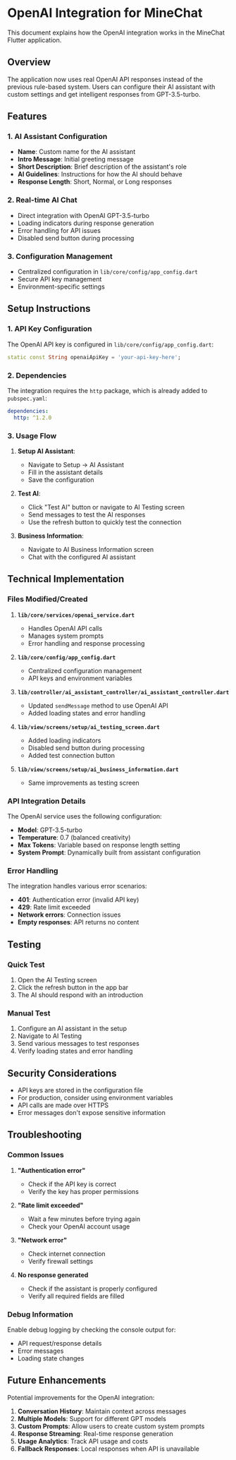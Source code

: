 # OpenAI Integration for MineChat

This document explains how the OpenAI integration works in the MineChat Flutter application.

## Overview

The application now uses real OpenAI API responses instead of the previous rule-based system. Users can configure their AI assistant with custom settings and get intelligent responses from GPT-3.5-turbo.

## Features

### 1. AI Assistant Configuration
- **Name**: Custom name for the AI assistant
- **Intro Message**: Initial greeting message
- **Short Description**: Brief description of the assistant's role
- **AI Guidelines**: Instructions for how the AI should behave
- **Response Length**: Short, Normal, or Long responses

### 2. Real-time AI Chat
- Direct integration with OpenAI GPT-3.5-turbo
- Loading indicators during response generation
- Error handling for API issues
- Disabled send button during processing

### 3. Configuration Management
- Centralized configuration in `lib/core/config/app_config.dart`
- Secure API key management
- Environment-specific settings

## Setup Instructions

### 1. API Key Configuration
The OpenAI API key is configured in `lib/core/config/app_config.dart`:

```dart
static const String openaiApiKey = 'your-api-key-here';
```

### 2. Dependencies
The integration requires the `http` package, which is already added to `pubspec.yaml`:

```yaml
dependencies:
  http: ^1.2.0
```

### 3. Usage Flow

1. **Setup AI Assistant**:
   - Navigate to Setup → AI Assistant
   - Fill in the assistant details
   - Save the configuration

2. **Test AI**:
   - Click "Test AI" button or navigate to AI Testing screen
   - Send messages to test the AI responses
   - Use the refresh button to quickly test the connection

3. **Business Information**:
   - Navigate to AI Business Information screen
   - Chat with the configured AI assistant

## Technical Implementation

### Files Modified/Created

1. **`lib/core/services/openai_service.dart`**
   - Handles OpenAI API calls
   - Manages system prompts
   - Error handling and response processing

2. **`lib/core/config/app_config.dart`**
   - Centralized configuration management
   - API keys and environment variables

3. **`lib/controller/ai_assistant_controller/ai_assistant_controller.dart`**
   - Updated `sendMessage` method to use OpenAI API
   - Added loading states and error handling

4. **`lib/view/screens/setup/ai_testing_screen.dart`**
   - Added loading indicators
   - Disabled send button during processing
   - Added test connection button

5. **`lib/view/screens/setup/ai_business_information.dart`**
   - Same improvements as testing screen

### API Integration Details

The OpenAI service uses the following configuration:

- **Model**: GPT-3.5-turbo
- **Temperature**: 0.7 (balanced creativity)
- **Max Tokens**: Variable based on response length setting
- **System Prompt**: Dynamically built from assistant configuration

### Error Handling

The integration handles various error scenarios:

- **401**: Authentication error (invalid API key)
- **429**: Rate limit exceeded
- **Network errors**: Connection issues
- **Empty responses**: API returns no content

## Testing

### Quick Test
1. Open the AI Testing screen
2. Click the refresh button in the app bar
3. The AI should respond with an introduction

### Manual Test
1. Configure an AI assistant in the setup
2. Navigate to AI Testing
3. Send various messages to test responses
4. Verify loading states and error handling

## Security Considerations

- API keys are stored in the configuration file
- For production, consider using environment variables
- API calls are made over HTTPS
- Error messages don't expose sensitive information

## Troubleshooting

### Common Issues

1. **"Authentication error"**
   - Check if the API key is correct
   - Verify the key has proper permissions

2. **"Rate limit exceeded"**
   - Wait a few minutes before trying again
   - Check your OpenAI account usage

3. **"Network error"**
   - Check internet connection
   - Verify firewall settings

4. **No response generated**
   - Check if the assistant is properly configured
   - Verify all required fields are filled

### Debug Information

Enable debug logging by checking the console output for:
- API request/response details
- Error messages
- Loading state changes

## Future Enhancements

Potential improvements for the OpenAI integration:

1. **Conversation History**: Maintain context across messages
2. **Multiple Models**: Support for different GPT models
3. **Custom Prompts**: Allow users to create custom system prompts
4. **Response Streaming**: Real-time response generation
5. **Usage Analytics**: Track API usage and costs
6. **Fallback Responses**: Local responses when API is unavailable
